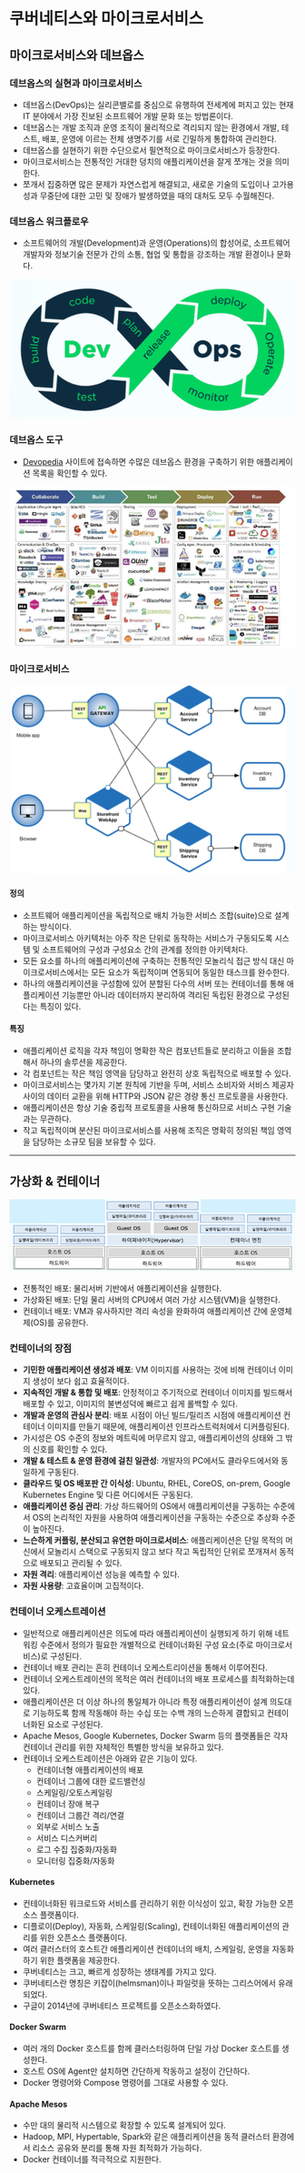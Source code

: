# 쿠버네티스와 마이크로서비스

## 마이크로서비스와 데브옵스

### 데브옵스의 실현과 마이크로서비스

- 데브옵스(DevOps)는 실리콘밸로를 중심으로 유행하여 전세계에 퍼지고 있는 현재 IT 분야에서 가장 진보된 소프트웨어 개발 문화 또는 방법론이다.
- 데브옵스는 개발 조직과 운영 조직이 물리적으로 격리되지 않는 환경에서 개발, 테스트, 배포, 운영에 이르는 전체 생명주기를 서로 긴밀하게 통합하여 관리한다.
- 데브옵스를 실현하기 위한 수단으로서 필연적으로 마이크로서비스가 등장한다.
- 마이크로서비스는 전통적인 거대한 덩치의 애플리케이션을 잘게 쪼개는 것을 의미한다.
- 쪼개서 집중하면 많은 문제가 자연스럽게 해결되고, 새로운 기술의 도입이나 고가용성과 무중단에 대한 고민 및 장애가 발생하였을 때의 대처도 모두 수월해진다.

### 데브옵스 워크플로우 

- 소프트웨어의 개발(Development)과 운영(Operations)의 합성어로, 소프트웨어 개발자와 정보기술 전문가 간의 소통, 협업 및 통합을 강조하는 개발 환경이나 문화다.

![1-devops-workflow.png](images%2F1-devops-workflow.png)

### 데브옵스 도구

- [Devopedia](https://devopedia.org/devops) 사이트에 접속하면 수많은 데브옵스 환경을 구축하기 위한 애플리케이션 목록을 확인할 수 있다.

![2-devops-tools.png](images%2F2-devops-tools.png)

### 마이크로서비스

![3-microservice.png](images%2F3-microservice.png)

#### 정의

- 소프트웨어 애플리케이션을 독립적으로 배치 가능한 서비스 조합(suite)으로 설계하는 방식이다.
- 마이크로서비스 아키텍처는 아주 작은 단위로 동작하는 서비스가 구동되도록 시스템 및 소프트웨어의 구성과 구성요소 간의 관계를 정의한 아키텍처다.
- 모든 요소를 하나의 애플리케이션에 구축하는 전통적인 모놀리식 접근 방식 대신 마이크로서비스에서는 모든 요소가 독립적이며 연동되어 동일한 태스크를 완수한다.
- 하나의 애플리케이션을 구성함에 있어 분할된 다수의 서버 또는 컨테이너를 통해 애플리케이션 기능뿐만 아니라 데이터까지 분리하여 격리된 독립된 환경으로 구성된다는 특징이 있다.

#### 특징

- 애플리케이션 로직을 각자 책임이 명확한 작은 컴포넌트들로 분리하고 이들을 조합해서 하나의 솔루션을 제공한다.
- 각 컴포넌트는 작은 책임 영역을 담당하고 완전히 상호 독립적으로 배포할 수 있다.
- 마이크로서비스는 몇가지 기본 원칙에 기반을 두며, 서비스 소비자와 서비스 제공자 사이의 데이터 교환을 위해 HTTP와 JSON 같은 경량 통신 프로토콜을 사용한다.
- 애플리케이션은 항상 기술 중립적 프로토콜을 사용해 통신하므로 서비스 구현 기술과는 무관하다.
- 작고 독립적이며 분산된 마이크로서비스를 사용해 조직은 명확히 정의된 책임 영역을 담당하는 소규모 팀을 보유할 수 있다.

---

## 가상화 & 컨테이너

![4-virtualization-container.png](images%2F4-virtualization-container.png)

- 전통적인 배포: 물리서버 기반에서 애플리케이션을 실행한다.
- 가상화된 배포: 단일 물리 서버의 CPU에서 여러 가상 시스템(VM)을 실행한다.
- 컨테이너 배포: VM과 유사하지만 격리 속성을 완화하여 애플리케이션 간에 운영체제(OS)를 공유한다.

### 컨테이너의 장점

- **기민한 애플리케이션 생성과 배포**: VM 이미지를 사용하는 것에 비해 컨테이너 이미지 생성이 보다 쉽고 효율적이다.
- **지속적인 개발 & 통합 및 배포**: 안정적이고 주기적으로 컨테이너 이미지를 빌드해서 배포할 수 있고, 이미지의 불변성덕에 빠르고 쉽게 롤백할 수 있다.
- **개발과 운영의 관심사 분리**: 배포 시점이 아닌 빌드/릴리즈 시점에 애플리케이션 컨테이너 이미지를 만들기 때문에, 애플리케이션 인프라스트럭처에서 디커플링된다.
- 가시성은 OS 수준의 정보와 메트릭에 머무르지 않고, 애플리케이션의 상태와 그 밖의 신호를 확인할 수 있다.
- **개발 & 테스트 & 운영 환경에 걸친 일관성**: 개발자의 PC에서도 클라우드에서와 동일하게 구동된다.
- **클라우드 및 OS 배포판 간 이식성**: Ubuntu, RHEL, CoreOS, on-prem, Google Kubernetes Engine 및 다른 어디에서든 구동된다.
- **애플리케이션 중심 관리**: 가상 하드웨어의 OS에서 애플리케이션을 구동하는 수준에서 OS의 논리적인 자원을 사용하여 애플리케이션을 구동하는 수준으로 추상화 수준이 높아진다.
- **느슨하게 커플링, 분산되고 유연한 마이크로서비스**: 애플리케이션은 단일 목적의 머신에서 모놀리시 스택으로 구동되지 않고 보다 작고 독립적인 단위로 쪼개져서 동적으로 배포되고 관리될 수 있다.
- **자원 격리**: 애플리케이션 성능을 예측할 수 있다.
- **자원 사용량**: 고효율이며 고집적이다.

### 컨테이너 오케스트레이션

- 일반적으로 애플리케이션은 의도에 따라 애플리케이션이 실행되게 하기 위해 네트워킹 수준에서 정의가 필요한 개별적으로 컨테이너화된 구성 요소(주로 마이크로서비스)로 구성된다.
- 컨테이너 배포 관리는 흔히 컨테이너 오케스트리이션을 통해서 이루어진다.
- 컨테이너 오케스트레이션의 목적은 여러 컨테이너의 배포 프로세스를 최적화하는데 있다.
- 애플리케이션은 더 이상 하나의 통일체가 아니라 특정 애플리케이션이 설계 의도대로 기능하도록 함께 작동해야 하는 수십 또는 수백 개의 느슨하게 결합되고 컨테이너화된 요소로 구성된다.
- Apache Mesos, Google Kubernetes, Docker Swarm 등의 플랫폼들은 각자 컨테이너 관리를 위한 자체적인 특별한 방식을 보유하고 있다.
- 컨테이너 오케스트레이션은 아래와 같은 기능이 있다.
  - 컨테이너형 애플리케이션의 배포
  - 컨테이너 그룹에 대한 로드밸런싱
  - 스케일링/오토스케일링
  - 컨테이너 장애 복구
  - 컨테이너 그룹간 격리/연결
  - 외부로 서비스 노출
  - 서비스 디스커버리
  - 로그 수집 집중화/자동화
  - 모니터링 집중화/자동화

#### Kubernetes

- 컨테이너화된 워크로드와 서비스를 관리하기 위한 이식성이 있고, 확장 가능한 오픈소스 플랫폼이다.
- 디플로이(Deploy), 자동화, 스케일링(Scaling), 컨테이너화된 애플리케이션의 관리를 위한 오픈소스 플랫폼이다.
- 여러 클러스터의 호스트간 애플리케이션 컨테이너의 배치, 스케일링, 운영을 자동화하기 위한 플랫폼을 제공한다.
- 쿠버네티스는 크고, 빠르게 성장하는 생태계를 가지고 있다.
- 쿠버네티스란 명칭은 키잡이(helmsman)이나 파일럿을 뜻하는 그리스어에서 유래되었다.
- 구글이 2014년에 쿠버네티스 프로젝트를 오픈소스화하였다.

#### Docker Swarm

- 여러 개의 Docker 호스트를 함께 클러스터링하여 단일 가상 Docker 호스트를 생성한다.
- 호스트 OS에 Agent만 설치하면 간단하게 작동하고 설정이 간단하다.
- Docker 명령어와 Compose 명령어를 그대로 사용할 수 있다.

#### Apache Mesos

- 수만 대의 물리적 시스템으로 확장할 수 있도록 설계되어 있다.
- Hadoop, MPI, Hypertable, Spark와 같은 애플리케이션을 동적 클러스터 환경에서 리소스 공유와 분리를 통해 자원 최적화가 가능하다.
- Docker 컨테이너를 적극적으로 지원한다.